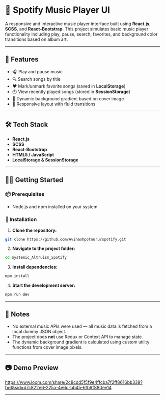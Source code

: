 
# 🎵 Spotify Music Player UI

A responsive and interactive music player interface built using **React.js**, **SCSS**, and **React-Bootstrap**. This project simulates basic music player functionality including play, pause, search, favorites, and background color transitions based on album art.

---

## 🚀 Features

- 🎧 Play and pause music
- 🔍 Search songs by title
- ❤️ Mark/unmark favorite songs (saved in **LocalStorage**)
- 🕘 View recently played songs (stored in **SessionStorage**)
- 🎨 Dynamic background gradient based on cover image
- 📱 Responsive layout with fluid transitions

---



## 🛠️ Tech Stack

- **React.js**
- **SCSS**
- **React-Bootstrap**
- **HTML5 / JavaScript**
- **LocalStorage & SessionStorage**

---

## 🧑‍💻 Getting Started

### 📦 Prerequisites

- Node.js and npm installed on your system

### 🔧 Installation

1. **Clone the repository:**

```bash
git clone https://github.com/Avinashpotnuru/spotify.git
```

2. **Navigate to the project folder:**

```bash
cd Systemic_Altruism_Spotify
```

3. **Install dependencies:**

```bash
npm install
```

4. **Start the development server:**

```bash
npm run dev
```



---

## 📌 Notes

- No external music APIs were used — all music data is fetched from a local dummy JSON object.
- The project does **not** use Redux or Context API to manage state.
- The dynamic background gradient is calculated using custom utility functions from cover image pixels.

---

## 📷 Demo Preview

https://www.loom.com/share/2c8cdd5f5f9e4ffcba7f2ff8616bb339?t=6&sid=d7c822e6-225a-4e6c-bb45-6fb9f880ee14

---


